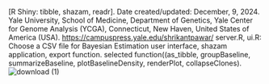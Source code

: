 [R Shiny: tibble, shazam, readr]. Date created/updated: December, 9, 2024.
Yale University, School of Medicine, Department of Genetics, Yale Center for Genome Analysis (YCGA), Connecticut,  New Haven, United States of America (USA).
https://campuspress.yale.edu/shrikantpawar/
server.R, ui.R: Choose a CSV file for Bayesian Estimation user interface, shazam application, export function.
selected function((as_tibble, groupBaseline, summarizeBaseline, plotBaselineDensity, renderPlot, collapseClones).
![download (1)](https://github.com/user-attachments/assets/cd2b6d41-c792-4687-b5ee-22674b111a27)
